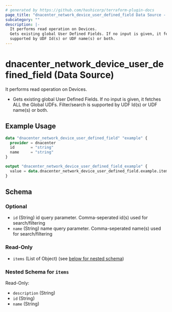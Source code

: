 ```yaml
---
# generated by https://github.com/hashicorp/terraform-plugin-docs
page_title: "dnacenter_network_device_user_defined_field Data Source - terraform-provider-dnacenter"
subcategory: ""
description: |-
  It performs read operation on Devices.
  Gets existing global User Defined Fields. If no input is given, it fetches ALL the Global UDFs. Filter/search is
  supported by UDF Id(s) or UDF name(s) or both.
---
```


# dnacenter_network_device_user_defined_field (Data Source)

It performs read operation on Devices.

- Gets existing global User Defined Fields. If no input is given, it fetches ALL the Global UDFs. Filter/search is
supported by UDF Id(s) or UDF name(s) or both.

## Example Usage

```terraform
data "dnacenter_network_device_user_defined_field" "example" {
  provider = dnacenter
  id       = "string"
  name     = "string"
}

output "dnacenter_network_device_user_defined_field_example" {
  value = data.dnacenter_network_device_user_defined_field.example.items
}
```

<!-- schema generated by tfplugindocs -->
## Schema

### Optional

- `id` (String) id query parameter. Comma-seperated id(s) used for search/filtering
- `name` (String) name query parameter. Comma-seperated name(s) used for search/filtering

### Read-Only

- `items` (List of Object) (see [below for nested schema](#nestedatt--items))

<a id="nestedatt--items"></a>
### Nested Schema for `items`

Read-Only:

- `description` (String)
- `id` (String)
- `name` (String)
